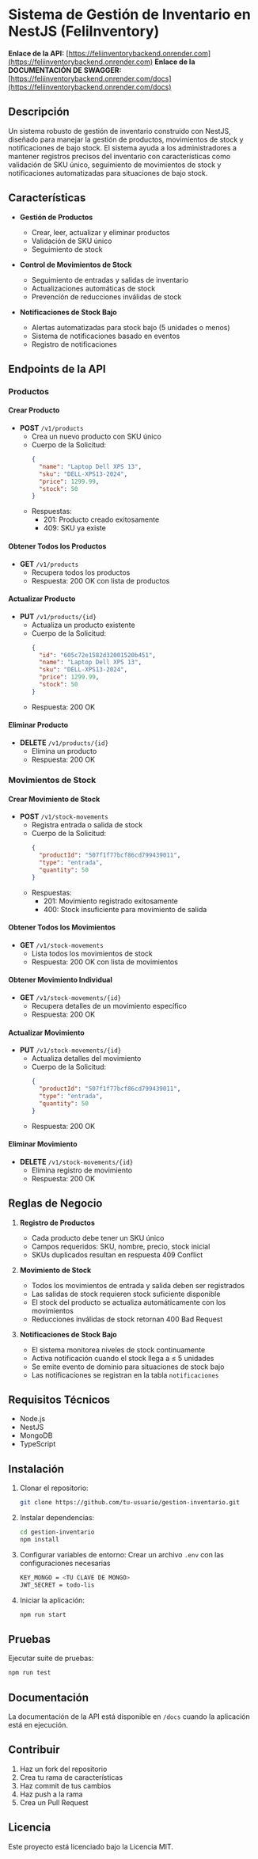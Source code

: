 # Sistema de Gestión de Inventario en NestJS (FeliInventory)

**Enlace de la API:** [https://feliinventorybackend.onrender.com](https://feliinventorybackend.onrender.com)
**Enlace de la DOCUMENTACIÓN DE SWAGGER:** [https://feliinventorybackend.onrender.com/docs](https://feliinventorybackend.onrender.com/docs)

## Descripción

Un sistema robusto de gestión de inventario construido con NestJS, diseñado para manejar la gestión de productos, movimientos de stock y notificaciones de bajo stock. El sistema ayuda a los administradores a mantener registros precisos del inventario con características como validación de SKU único, seguimiento de movimientos de stock y notificaciones automatizadas para situaciones de bajo stock.

## Características

- **Gestión de Productos**
  - Crear, leer, actualizar y eliminar productos
  - Validación de SKU único
  - Seguimiento de stock
  
- **Control de Movimientos de Stock**
  - Seguimiento de entradas y salidas de inventario
  - Actualizaciones automáticas de stock
  - Prevención de reducciones inválidas de stock
  
- **Notificaciones de Stock Bajo**
  - Alertas automatizadas para stock bajo (5 unidades o menos)
  - Sistema de notificaciones basado en eventos
  - Registro de notificaciones

## Endpoints de la API

### Productos

#### Crear Producto
- **POST** `/v1/products`
  - Crea un nuevo producto con SKU único
  - Cuerpo de la Solicitud:
    ```json
    {
      "name": "Laptop Dell XPS 13",
      "sku": "DELL-XPS13-2024",
      "price": 1299.99,
      "stock": 50
    }
    ```
  - Respuestas:
    - 201: Producto creado exitosamente
    - 409: SKU ya existe

#### Obtener Todos los Productos
- **GET** `/v1/products`
  - Recupera todos los productos
  - Respuesta: 200 OK con lista de productos

#### Actualizar Producto
- **PUT** `/v1/products/{id}`
  - Actualiza un producto existente
  - Cuerpo de la Solicitud:
    ```json
    {
      "id": "605c72e1582d32001520b451",
      "name": "Laptop Dell XPS 13",
      "sku": "DELL-XPS13-2024",
      "price": 1299.99,
      "stock": 50
    }
    ```
  - Respuesta: 200 OK

#### Eliminar Producto
- **DELETE** `/v1/products/{id}`
  - Elimina un producto
  - Respuesta: 200 OK

### Movimientos de Stock

#### Crear Movimiento de Stock
- **POST** `/v1/stock-movements`
  - Registra entrada o salida de stock
  - Cuerpo de la Solicitud:
    ```json
    {
      "productId": "507f1f77bcf86cd799439011",
      "type": "entrada",
      "quantity": 50
    }
    ```
  - Respuestas:
    - 201: Movimiento registrado exitosamente
    - 400: Stock insuficiente para movimiento de salida

#### Obtener Todos los Movimientos
- **GET** `/v1/stock-movements`
  - Lista todos los movimientos de stock
  - Respuesta: 200 OK con lista de movimientos

#### Obtener Movimiento Individual
- **GET** `/v1/stock-movements/{id}`
  - Recupera detalles de un movimiento específico
  - Respuesta: 200 OK

#### Actualizar Movimiento
- **PUT** `/v1/stock-movements/{id}`
  - Actualiza detalles del movimiento
  - Cuerpo de la Solicitud:
    ```json
    {
      "productId": "507f1f77bcf86cd799439011",
      "type": "entrada",
      "quantity": 50
    }
    ```
  - Respuesta: 200 OK

#### Eliminar Movimiento
- **DELETE** `/v1/stock-movements/{id}`
  - Elimina registro de movimiento
  - Respuesta: 200 OK

## Reglas de Negocio

1. **Registro de Productos**
   - Cada producto debe tener un SKU único
   - Campos requeridos: SKU, nombre, precio, stock inicial
   - SKUs duplicados resultan en respuesta 409 Conflict

2. **Movimiento de Stock**
   - Todos los movimientos de entrada y salida deben ser registrados
   - Las salidas de stock requieren stock suficiente disponible
   - El stock del producto se actualiza automáticamente con los movimientos
   - Reducciones inválidas de stock retornan 400 Bad Request

3. **Notificaciones de Stock Bajo**
   - El sistema monitorea niveles de stock continuamente
   - Activa notificación cuando el stock llega a ≤ 5 unidades
   - Se emite evento de dominio para situaciones de stock bajo
   - Las notificaciones se registran en la tabla `notificaciones`

## Requisitos Técnicos

- Node.js
- NestJS
- MongoDB
- TypeScript

## Instalación

1. Clonar el repositorio:
   ```bash
   git clone https://github.com/tu-usuario/gestion-inventario.git
   ```

2. Instalar dependencias:
   ```bash
   cd gestion-inventario
   npm install
   ```

3. Configurar variables de entorno:
   Crear un archivo `.env` con las configuraciones necesarias
      ```bash
     KEY_MONGO = <TU CLAVE DE MONGO>
    JWT_SECRET = todo-lis
   ```

5. Iniciar la aplicación:
   ```bash
   npm run start
   ```

## Pruebas

Ejecutar suite de pruebas:
```bash
npm run test
```

## Documentación

La documentación de la API está disponible en `/docs` cuando la aplicación está en ejecución.

## Contribuir

1. Haz un fork del repositorio
2. Crea tu rama de características
3. Haz commit de tus cambios
4. Haz push a la rama
5. Crea un Pull Request

## Licencia

Este proyecto está licenciado bajo la Licencia MIT.
